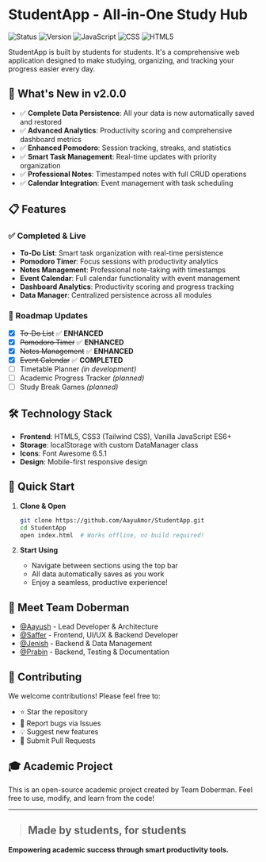 # StudentApp - All-in-One Study Hub

![Status](https://img.shields.io/badge/Status-Live-brightgreen)
![Version](https://img.shields.io/badge/Version-2.0.0-blue)
![JavaScript](https://img.shields.io/badge/JavaScript-ES6+-yellow)
![CSS](https://img.shields.io/badge/CSS-Tailwind-blue)
![HTML5](https://img.shields.io/badge/HTML5-5-orange)

StudentApp is built by students for students. It's a comprehensive web application designed to make studying, organizing, and tracking your progress easier every day.

## 🚀 What's New in v2.0.0

- ✅ **Complete Data Persistence**: All your data is now automatically saved and restored
- ✅ **Advanced Analytics**: Productivity scoring and comprehensive dashboard metrics
- ✅ **Enhanced Pomodoro**: Session tracking, streaks, and statistics
- ✅ **Smart Task Management**: Real-time updates with priority organization
- ✅ **Professional Notes**: Timestamped notes with full CRUD operations
- ✅ **Calendar Integration**: Event management with task scheduling

## 📋 Features

### ✅ Completed & Live

- **To-Do List**: Smart task organization with real-time persistence
- **Pomodoro Timer**: Focus sessions with productivity analytics
- **Notes Management**: Professional note-taking with timestamps
- **Event Calendar**: Full calendar functionality with event management
- **Dashboard Analytics**: Productivity scoring and progress tracking
- **Data Manager**: Centralized persistence across all modules

### 🔄 Roadmap Updates

- [x] ~~To-Do List~~ ✅ **ENHANCED**
- [x] ~~Pomodoro Timer~~ ✅ **ENHANCED**
- [x] ~~Notes Management~~ ✅ **ENHANCED**
- [x] ~~Event Calendar~~ ✅ **COMPLETED**
- [ ] Timetable Planner _(in development)_
- [ ] Academic Progress Tracker _(planned)_
- [ ] Study Break Games _(planned)_

## 🛠️ Technology Stack

- **Frontend**: HTML5, CSS3 (Tailwind CSS), Vanilla JavaScript ES6+
- **Storage**: localStorage with custom DataManager class
- **Icons**: Font Awesome 6.5.1
- **Design**: Mobile-first responsive design

## 🚀 Quick Start

1. **Clone & Open**

   ```bash
   git clone https://github.com/AayuAmor/StudentApp.git
   cd StudentApp
   open index.html  # Works offline, no build required!
   ```

2. **Start Using**
   - Navigate between sections using the top bar
   - All data automatically saves as you work
   - Enjoy a seamless, productive experience!

## 👥 Meet Team Doberman

- [@Aayush](https://github.com/AayuAmor) - Lead Developer & Architecture
- [@Saffer](https://github.com/SafferStha) - Frontend, UI/UX & Backend Developer
- [@Jenish](https://github.com/Jenish995) - Backend & Data Management
- [@Prabin](https://github.com/Probeen001) - Backend, Testing & Documentation

## 🤝 Contributing

We welcome contributions! Please feel free to:

- ⭐ Star the repository
- 🐛 Report bugs via Issues
- 💡 Suggest new features
- 🤝 Submit Pull Requests

## 🎓 Academic Project

This is an open-source academic project created by Team Doberman. Feel free to use, modify, and learn from the code!

---

> ## Made by students, for students

**Empowering academic success through smart productivity tools.**
